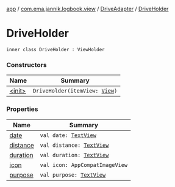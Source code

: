[app](../../../index.md) / [com.ema.jannik.logbook.view](../../index.md) / [DriveAdapter](../index.md) / [DriveHolder](./index.md)

# DriveHolder

`inner class DriveHolder : ViewHolder`

### Constructors

| Name | Summary |
|---|---|
| [&lt;init&gt;](-init-.md) | `DriveHolder(itemView: `[`View`](https://developer.android.com/reference/android/view/View.html)`)` |

### Properties

| Name | Summary |
|---|---|
| [date](date.md) | `val date: `[`TextView`](https://developer.android.com/reference/android/widget/TextView.html) |
| [distance](distance.md) | `val distance: `[`TextView`](https://developer.android.com/reference/android/widget/TextView.html) |
| [duration](duration.md) | `val duration: `[`TextView`](https://developer.android.com/reference/android/widget/TextView.html) |
| [icon](icon.md) | `val icon: AppCompatImageView` |
| [purpose](purpose.md) | `val purpose: `[`TextView`](https://developer.android.com/reference/android/widget/TextView.html) |
